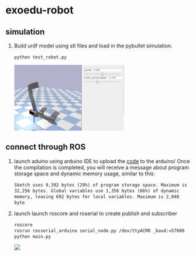 # exoedu-robot

## simulation

1. Build urdf model using stl files and load in the pybullet simulation.
    ```
    python test_robot.py
    ```
    <img src="./urdf/robot.PNG" width="300" height="180">

## connect through ROS

1. launch aduino
    using arduino IDE to upload the [code](./arduino/ros_test.ino) to the arduino/ Once the compilation is completed, you will receive a message about program storage space and dynamic memory usage, similar to this:
    ```
    Sketch uses 9,392 bytes (29%) of program storage space. Maximum is 32,256 bytes. Global variables use 1,356 bytes (66%) of dynamic memory, leaving 692 bytes for local variables. Maximum is 2,048 byte
    ```

2. launch launch roscore and roserial to create publish and subscriber
    ```
    roscore
    rosrun rosserial_arduino serial_node.py /dev/ttyACM0 _baud:=57600
    python main.py
    ```
    ![](./urdf/sim_real_0.gif) 
